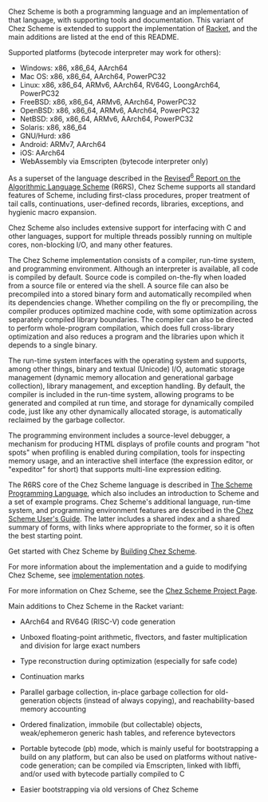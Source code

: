 Chez Scheme is both a programming language and an implementation of
that language, with supporting tools and documentation.
This variant of Chez Scheme is extended to support the implementation
of [Racket](https://racket-lang.org/), and the main additions are
listed at the end of this README.

Supported platforms (bytecode interpreter may work for others):

 * Windows: x86, x86_64, AArch64
 * Mac OS: x86, x86_64, AArch64, PowerPC32
 * Linux: x86, x86_64, ARMv6, AArch64, RV64G, LoongArch64, PowerPC32
 * FreeBSD: x86, x86_64, ARMv6, AArch64, PowerPC32
 * OpenBSD: x86, x86_64, ARMv6, AArch64, PowerPC32
 * NetBSD: x86, x86_64, ARMv6, AArch64, PowerPC32
 * Solaris: x86, x86_64
 * GNU/Hurd: x86
 * Android: ARMv7, AArch64
 * iOS: AArch64
 * WebAssembly via Emscripten (bytecode interpreter only)

As a superset of the language described in the
[Revised<sup>6</sup> Report on the Algorithmic Language Scheme](http://www.r6rs.org)
(R6RS), Chez Scheme supports all standard features of Scheme,
including first-class procedures, proper treatment of tail calls,
continuations, user-defined records, libraries, exceptions, and
hygienic macro expansion.

Chez Scheme also includes extensive support for interfacing with C
and other languages, support for multiple threads possibly running
on multiple cores, non-blocking I/O, and many other features.

The Chez Scheme implementation consists of a compiler, run-time
system, and programming environment.
Although an interpreter is available, all code is compiled by
default.
Source code is compiled on-the-fly when loaded from a source file
or entered via the shell.
A source file can also be precompiled into a stored binary form and
automatically recompiled when its dependencies change.
Whether compiling on the fly or precompiling, the compiler produces
optimized machine code, with some optimization across separately
compiled library boundaries.
The compiler can also be directed to perform whole-program compilation,
which does full cross-library optimization and also reduces a
program and the libraries upon which it depends to a single binary.

The run-time system interfaces with the operating system and supports,
among other things, binary and textual (Unicode) I/O, automatic
storage management (dynamic memory allocation and generational
garbage collection), library management, and exception handling.
By default, the compiler is included in the run-time system, allowing
programs to be generated and compiled at run time, and storage for
dynamically compiled code, just like any other dynamically allocated
storage, is automatically reclaimed by the garbage collector.

The programming environment includes a source-level debugger, a
mechanism for producing HTML displays of profile counts and program
"hot spots" when profiling is enabled during compilation, tools for
inspecting memory usage, and an interactive shell interface (the
expression editor, or "expeditor" for short) that supports multi-line
expression editing.

The R6RS core of the Chez Scheme language is described in
[The Scheme Programming Language](http://www.scheme.com/tspl4/),
which also includes an introduction to Scheme and a set of example programs.
Chez Scheme's additional language, run-time system, and
programming environment features are described in the
[Chez Scheme User's Guide](http://cisco.github.io/ChezScheme/csug9.5/csug.html).
The latter includes a shared index and a shared summary of forms,
with links where appropriate to the former, so it is often the best
starting point.

Get started with Chez Scheme by [Building Chez Scheme](BUILDING).

For more information about the implementation and a guide to modifying
Chez Scheme, see [implementation notes](IMPLEMENTATION.md).

For more information on Chez Scheme, see the [Chez Scheme Project Page](https://cisco.github.io/ChezScheme/).

Main additions to Chez Scheme in the Racket variant:

 * AArch64 and RV64G (RISC-V) code generation

 * Unboxed floating-point arithmetic, flvectors, and faster
   multiplication and division for large exact numbers

 * Type reconstruction during optimization (especially for safe code)

 * Continuation marks

 * Parallel garbage collection, in-place garbage collection for
   old-generation objects (instead of always copying), and
   reachability-based memory accounting

 * Ordered finalization, immobile (but collectable) objects,
   weak/ephemeron generic hash tables, and reference bytevectors

 * Portable bytecode (pb) mode, which is mainly useful for
   bootstrapping a build on any platform, but can also be used on
   platforms without native-code generation; can be compiled via
   Emscripten, linked with libffi, and/or used with bytecode partially
   compiled to C

 * Easier bootstrapping via old versions of Chez Scheme
